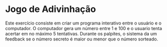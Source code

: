 # Jogo de Adivinhação 

Este exercício consiste em criar um programa interativo entre o usuário e o computador. O computador gera um número entre 1 e 100 e o usuario tenta acertar em no máximo 5 tentativas. Durante os palpites, o sistema da um feedback se o número secreto é maior ou menor que o número sorteado.